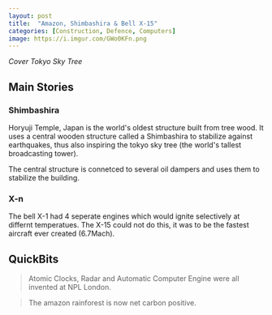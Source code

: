 ```yaml
---
layout: post
title:  "Amazon, Shimbashira & Bell X-15"
categories: [Construction, Defence, Computers]
image: https://i.imgur.com/GWo0KFn.png
---
```


*Cover Tokyo Sky Tree*

## Main Stories

### Shimbashira
Horyuji Temple, Japan is the world's oldest structure built from tree wood. It uses a central wooden structure called a Shimbashira to stabilize against earthquakes, thus also inspiring the tokyo sky tree (the world's tallest broadcasting tower).

The central structure is connetced to several oil dampers and uses them to stabilize the building.

### X-n
The bell X-1 had 4 seperate engines which would ignite selectively at differnt temperatues. The X-15 could not do this, it was to be the fastest aircraft ever created (6.7Mach).

## QuickBits
> Atomic Clocks, Radar and Automatic Computer Engine were all invented at NPL London.

> The amazon rainforest is now net carbon positive.